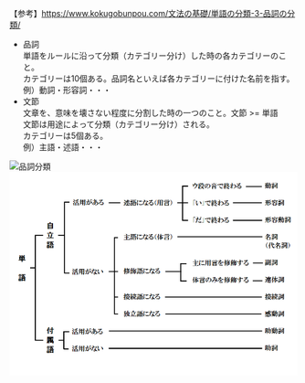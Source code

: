 【参考】https://www.kokugobunpou.com/文法の基礎/単語の分類-3-品詞の分類/  
- 品詞  
単語をルールに沿って分類（カテゴリー分け）した時の各カテゴリーのこと。  
カテゴリーは10個ある。品詞名といえば各カテゴリーに付けた名前を指す。
例）動詞・形容詞・・・    
- 文節  
文章を、意味を壊さない程度に分割した時の一つのこと。文節 >= 単語  
文節は用途によって分類（カテゴリー分け）される。  
カテゴリーは5個ある。  
例）主語・述語・・・    
  
![品詞分類](/picture/基礎2.jpg"品詞分類2")
![品詞分類](/picture/基礎.png "品詞分類")
